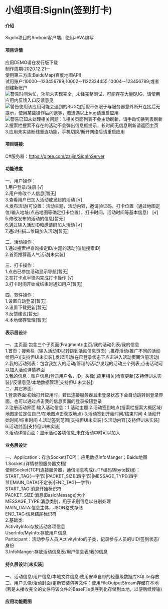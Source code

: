 # 小组项目:SignIn(签到打卡)


#### 介绍
SignIn项目的Android客户端，使用JAVA编写   
  
#### 项目详情  
应用DEMO请在发行版下载  
制作周期:2020.12.21--    
使用第三方库:BaiduMap(百度地图API)  
试用账户:10000--123456789;10002--1122334455;10004--123456789;或者创建新账户  
![警告](https://images.gitee.com/uploads/images/2021/0102/191918_8832d412_8505810.png "警告.png")时间匆忙，功能未实现完全，未经完整测试，可能存在大量BUG，请使用应用内反馈入口反馈意见  
![警告](https://images.gitee.com/uploads/images/2021/0102/191106_89e152f6_8505810.png "警告.png")使用该应用可能会遇到的BUG包括但不仅限于与服务器意外断开连接后无提示，使用某些操作后闪退等，若遭遇以上bug请重启应用   
![警告](https://images.gitee.com/uploads/images/2021/0102/191106_89e152f6_8505810.png "警告.png")已知未处理相关问题：1.相关页面列表不会主动刷新，请手动切换列表刷新 2.搜索栏搜索不存在的活动不会弹出信息框提示，长时间无信息刷新请返回主页 3.应用未实装断线重连功能，手机切换/断开网络后请重启应用   
  
#### 项目链接:
C#服务器：https://gitee.com/zzijin/SignInServer  
  
  
#### 功能进度  
  
一、用户操作：  
   1.用户登录/注册 [√]  
   2.用户修改个人信息[暂无]   
   3.查看用户已加入活动或发起的活动 [√]    
   4.发布活动(可设置：活动主题，活动内容，邀请验证码，打卡位置（通过地图定位/输入地址/点击地图等确定打卡位置），打卡时间，活动时间等基本信息） [√]  
   5.修改发布的活动的信息[暂无]  
   6.通过输入活动ID和邀请码加入活动 [√]  
   7.通过扫描二维码加入活动[暂无]  
  
二、活动操作：  
   1.通过搜索栏查询指定ID/主题的活动[仅能搜索ID]  
   2.首页推荐高人气活动[未实装]  
  
三、打卡操作：  
   1.点击已参加活动显示导航[暂无]  
   2.在打卡点半径内完成打卡操作 [√]  
   3.打卡时间开始或结束时通知用户[暂无]    

四、软件操作：  
   1.设置自动登录[暂无]  
   2.设置下载更新[暂无]  
   3.反馈建议[暂无]  
   4.本地储存管理[暂无]  
  
  
#### 表示层设计  
  
一、主页面:包含三个子页面(Fragment):主页/我的活动列表/我的信息   
   1.首页：搜索栏（输入活动ID以转跳到活动信息页面）,推荐活动(推广不同的活动给用户)[支持但UI未实装],发起活动(在已登录状态下点击进入活动页面注册活动)  
   2.我的活动列表：包含我加入的活动/管理的活动/发起的活动三个列表,点击活动可以加入活动详情界面   
   3.我的信息：账户信息(登录用户名，ID，头像),应用相关(检查更新[支持但UI未实装]/反馈意见/本地数据管理[支持但UI未实装])   
二、其它界面:   
   1.登录界面:初始打开应用时，若已连接服务器且未登录状态下会自动跳转到登录界面，也可以通过点击我的信息页面的登录按钮登录   
   2.注册活动界面:输入活动信息：1.活动主题 2.活动签到地点(搜索栏搜索大概区域/地图定位定位自己/在地图点击获取地点) 3.活动签到开始时间/结束时间 4.活动开始时间/结束时间 4.活动签到范围[支持但UI未实装] 5.活动内容[支持但UI未实装] 6.活动封面[支持但UI未实装]  
   3.活动详情页面：显示活动各项信息,未在活动中时可以加入    
   

#### 业务层设计  
  
一、Application：存放Socket(TCP)；应用数据InfoManger；Baidu地图  
   1.Socket:(详情参照服务器文档)  
   使用Socket(TCP)连接服务器，通信消息构成(UTF编码转byte数组)：    
   START_TAG(一字节)|PACKET_SIZE(四字节)|MESSAGE_TYPE(四字节)|MAIN_DATA(不定长)|END_TAG(一字节)  
   START_TAG:消息开始标识符   
   PACKET_SIZE:消息(BasicMessage)大小  
   MESSAGE_TYPE:消息类别，用于识别信息以分别处理  
   MAIN_DATA:信息主体，JSON格式存储  
   END_TAG:信息结尾标识符  
   2.基础类:  
       ActivityInfo:存放活动各项信息  
       UserInfo/MyInfo:存放用户信息  
       Participant：活动参与人员,ActivityInfo的子类，记录参与人员的UID/签到状态/身份  
   3.InfoManger:存放活动信息表/用户信息表/我的信息  
   
   
#### 持久层设计[未实装]   
  
一、活动信息/用户信息/本地文件信息:使用安卓自带的轻量级数据库SQLite存放  
二、用户头像/活动封面/更新安装包等文件：使用FileOutputStream存储在本地(若是未接收完全的文件将该文件的BaseFile类序列化存储到本地，以便后续传输)  

#### 应用功能截图  


